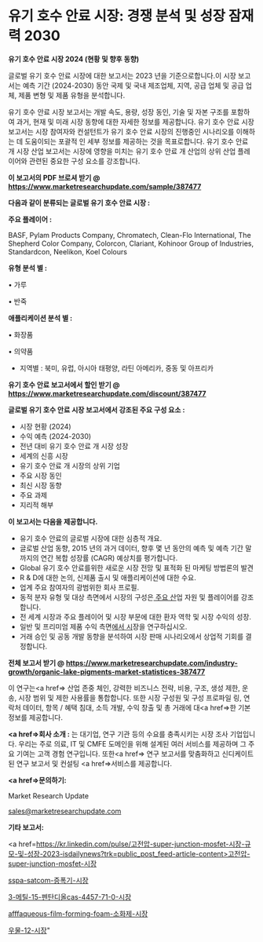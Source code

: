 # 유기 호수 안료 시장: 경쟁 분석 및 성장 잠재력 2030

<strong>유기 호수 안료 시장 2024 (현황 및 향후 동향)</strong>

글로벌 유기 호수 안료 시장에 대한 보고서는 2023 년을 기준으로합니다.이 시장 보고서는 예측 기간 (2024-2030) 동안 국제 및 국내 제조업체, 지역, 공급 업체 및 공급 업체, 제품 변형 및 제품 유형을 분석합니다.

유기 호수 안료 시장 보고서는 개발 속도, 용량, 성장 동인, 기술 및 자본 구조를 포함하여 과거, 현재 및 미래 시장 동향에 대한 자세한 정보를 제공합니다. 유기 호수 안료 시장 보고서는 시장 참여자와 컨설턴트가 유기 호수 안료 시장의 진행중인 시나리오를 이해하는 데 도움이되는 포괄적 인 세부 정보를 제공하는 것을 목표로합니다. 유기 호수 안료 개 시장 산업 보고서는 시장에 영향을 미치는 유기 호수 안료 개 산업의 상위 산업 플레이어와 관련된 중요한 구성 요소를 강조합니다.



<strong>이 보고서의 PDF 브로셔 받기 @ <a href=https://www.marketresearchupdate.com/sample/387477>https://www.marketresearchupdate.com/sample/387477</a></strong>



<strong>다음과 같이 분류되는 글로벌 유기 호수 안료 시장 :</strong>



<strong>주요 플레이어 :</strong>

BASF, Pylam Products Company, Chromatech, Clean-Flo International, The Shepherd Color Company, Colorcon, Clariant, Kohinoor Group of Industries, Standardcon, Neelikon, Koel Colours



<strong>유형 분석 별 :</strong>

• 가루

• 반죽



<strong>애플리케이션 분석 별 :</strong>

• 화장품

• 의약품

<ul>
  <li>지역별 : 북미, 유럽, 아시아 태평양, 라틴 아메리카, 중동 및 아프리카</li>
</ul>


<strong>유기 호수 안료 보고서에서 할인 받기 @ <a href=https://www.marketresearchupdate.com/discount/387477>https://www.marketresearchupdate.com/discount/387477</a></strong>



<strong>글로벌 유기 호수 안료 시장 보고서에서 강조된 주요 구성 요소 :</strong>
<ul>
  <li>시장 현황 (2024)</li>
  <li>수익 예측 (2024-2030)</li>
  <li>전년 대비 유기 호수 안료 개 시장 성장</li>
  <li>세계의 신흥 시장</li>
  <li>유기 호수 안료 개 시장의 상위 기업</li>
  <li>주요 시장 동인</li>
  <li>최신 시장 동향</li>
  <li>주요 과제</li>
  <li>지리적 해부</li>
</ul>


<strong>이 보고서는 다음을 제공합니다.</strong>
<ul>
  <li>유기 호수 안료의 글로벌 시장에 대한 심층적 개요.</li>
  <li>글로벌 산업 동향, 2015 년의 과거 데이터, 향후 몇 년 동안의 예측 및 예측 기간 말까지의 연간 복합 성장률 (CAGR) 예상치를 평가합니다.</li>
  <li>Global 유기 호수 안료를위한 새로운 시장 전망 및 표적화 된 마케팅 방법론의 발견</li>
  <li>R &amp; D에 대한 논의, 신제품 출시 및 애플리케이션에 대한 수요.</li>
  <li>업계 주요 참여자의 광범위한 회사 프로필.</li>
  <li>동적 분자 유형 및 대상 측면에서 시장의 구성은<a href=> 주요 산</a>업 자원 및 플레이어를 강조합니다.</li>
  <li>전 세계 시장과 주요 플레이어 및 시장 부문에 대한 환자 역학 및 시장 수익의 성장.</li>
  <li>일반 및 프리미엄 제품 수익 측면<a href=>에서 시</a>장을 연구하십시오.</li>
  <li>거래 승인 및 공동 개발 동향을 분석하여 시장 판매 시나리오에서 상업적 기회를 결정합니다.</li>
</ul>



<strong>전체 보고서 받기 @ <a href=https://www.marketresearchupdate.com/industry-growth/organic-lake-pigments-market-statistices-387477>https://www.marketresearchupdate.com/industry-growth/organic-lake-pigments-market-statistices-387477</a></strong>

이 연구는<a href=> 산업 존중</a> 체인, 강력한 비즈니스 전략, 비용, 구조, 생성 제한, 운송, 시장 범위 및 제한 사용률을 통합합니다. 또한 시장 구성원 및 구성 프로파일 링, 연락처 데이터, 항목 / 혜택 침대, 소득 개발, 수익 창출 및 총 거래에 대<a href=>한 기본 </a>정보를 제공합니다.



<strong><a href=>회사 소</a>개 :</strong>
는 대기업, 연구 기관 등의 수요를 충족시키는 시장 조사 기업입니다. 우리는 주로 의료, IT 및 CMFE 도메인을 위해 설계된 여러 서비스를 제공하며 그 주요 기여는 고객 경험 연구입니다. 또한<a href=> 연구 보</a>고서를 맞춤화하고 신디케이트 된 연구 보고서 및 컨설팅 <a href=>서비스</a>를 제공합니다.



<strong><a href=>문의하기:</a></strong>

Market Research Update

sales@marketresearchupdate.com



<strong>기타 보고서:</strong>

<a href=https://kr.linkedin.com/pulse/고전압-super-junction-mosfet-시장-규모-및-성장-2023-isdailynews?trk=public_post_feed-article-content>고전압-super-junction-mosfet-시장</a>

<a href=https://www.linkedin.com/pulse/sspa-satcom-증폭기-시장-경쟁-분석-및-성장-잠재력-2029/>sspa-satcom-증폭기-시장</a>

<a href=https://www.linkedin.com/pulse/3-메틸-15-펜탄디올cas-4457-71-0-시장-현재-및-미래-성장-lmgsf/>3-메틸-15-펜탄디올cas-4457-71-0-시장</a>

<a href=https://www.linkedin.com/pulse/afffaqueous-film-forming-foam-소화제-시장-동향-ui1tf/>afffaqueous-film-forming-foam-소화제-시장</a>

<a href=https://www.linkedin.com/pulse/우물-12-시장-진입-전략-및-위험-평가2030년-data-dive-diaries-24-analysis-2xvvf/>우물-12-시장</a>"
